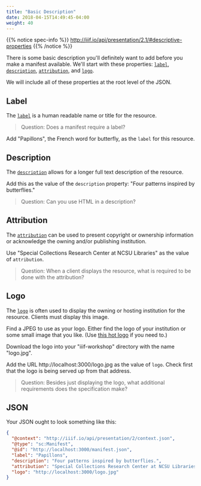 ```yaml
---
title: "Basic Description"
date: 2018-04-15T14:49:45-04:00
weight: 40
---
```


{{% notice spec-info %}}
http://iiif.io/api/presentation/2.1/#descriptive-properties
{{% /notice %}}


There is some basic description you'll definitely want to add before you make a manifest available. We'll start with these properties: [`label`](http://iiif.io/api/presentation/2.1/#label), [`description`](http://iiif.io/api/presentation/2.1/#description), [`attribution`](http://iiif.io/api/presentation/2.1/#attribution), and [`logo`](http://iiif.io/api/presentation/2.1/#logo).

We will include all of these properties at the root level of the JSON.

## Label

The [`label`](http://iiif.io/api/presentation/2.1/#label) is a human readable name or title for the resource.

> Question: Does a manifest require a label?

Add "Papillons", the French word for butterfly, as the `label` for this resource.

## Description

The [`description`](http://iiif.io/api/presentation/2.1/#description) allows for a longer full text description of the resource.

Add this as the value of the `description` property: "Four patterns inspired by butterflies."

> Question: Can you use HTML in a description?

## Attribution

The [`attribution`](http://iiif.io/api/presentation/2.1/#attribution) can be used to present copyright or ownership information or acknowledge the owning and/or publishing institution.

Use "Special Collections Research Center at NCSU Libraries" as the value of `attribution`.

> Question: When a client displays the resource, what is required to be done with the attribution?

## Logo

The [`logo`](http://iiif.io/api/presentation/2.1/#logo) is often used to display the owning or hosting institution for the resource. Clients must display this image.

Find a JPEG to use as your logo. Either find the logo of your institution or some small image that you like. (Use [this hot logo](/images/logo.jpg) if you need to.)

Download the logo into your "iiif-workshop" directory with the name "logo.jpg".

Add the URL http://localhost:3000/logo.jpg as the value of `logo`. Check first that the logo is being served up from that address.

> Question: Besides just displaying the logo, what additional requirements does the specification make?

## JSON

Your JSON ought to look something like this:

```json
{
  "@context": "http://iiif.io/api/presentation/2/context.json",
  "@type": "sc:Manifest",
  "@id": "http://localhost:3000/manifest.json",
  "label": "Papillons",
  "description": "Four patterns inspired by butterflies.",
  "attribution": "Special Collections Research Center at NCSU Libraries",
  "logo": "http://localhost:3000/logo.jpg"
}
```
